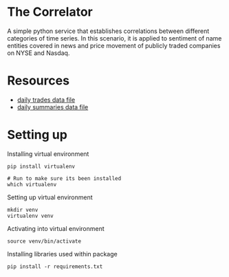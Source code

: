 # The Correlator
A simple python service that establishes correlations between different categories of time series. In this scenario, it is applied to sentiment of name entities covered in news and price movement of publicly traded companies on NYSE and Nasdaq.

# Resources
- [daily trades data file](https://s3.amazonaws.com/correlator.getdata.io/test-files/daily_trades.csv)
- [daily summaries data file](https://s3.amazonaws.com/correlator.getdata.io/test-files/daily_summaries.csv)

# Setting up
Installing virtual environment
```
pip install virtualenv 

# Run to make sure its been installed
which virtualenv
```

Setting up virtual environment
```
mkdir venv
virtualenv venv
```

Activating into virtual environment
```
source venv/bin/activate
```

Installing libraries used within package
```
pip install -r requirements.txt
```
